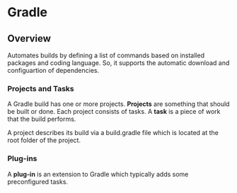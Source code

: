 # Gradle

## Overview

Automates builds by defining a list of commands based on installed packages and coding language. So, it supports the automatic download and configuartion of dependencies.

### Projects and Tasks

A Gradle build has one or more projects. **Projects** are something that should be built or done. Each project consists of tasks. A **task** is a piece of work that the build performs.

A project describes its build via a build.gradle file which is located at the root folder of the project.

### Plug-ins

A **plug-in** is an extension to Gradle which typically adds some preconfigured tasks.